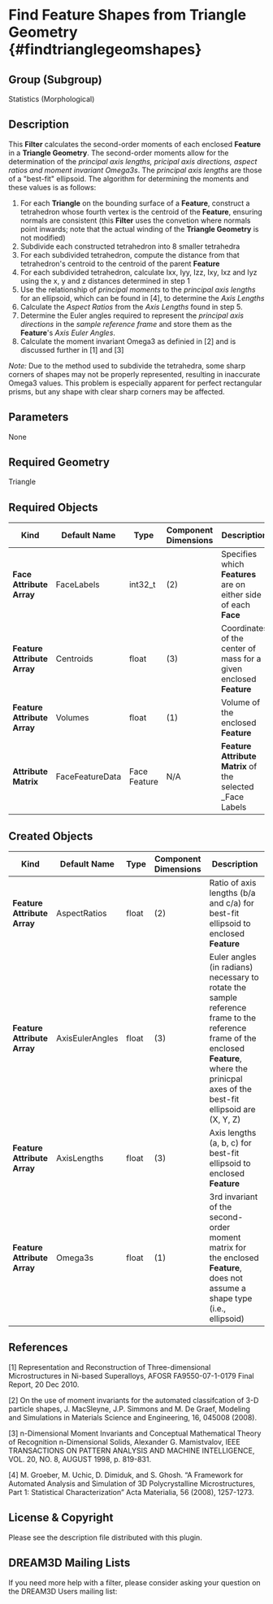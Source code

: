 Find Feature Shapes from Triangle Geometry {#findtrianglegeomshapes}
=============

## Group (Subgroup) ##

Statistics (Morphological)

## Description ##

This **Filter** calculates the second-order moments of each enclosed **Feature** in a **Triangle Geometry**.  The second-order moments allow for the determination of the *principal axis lengths, pricipal axis directions, aspect ratios and moment invariant Omega3s*.  The *principal axis lengths* are those of a "best-fit" ellipsoid.  The algorithm for determining the moments and these values is as follows:

1. For each **Triangle** on the bounding surface of a **Feature**, construct a tetrahedron whose fourth vertex is the centroid of the **Feature**, ensuring normals are consistent (this **Filter** uses the convetion where normals point inwards; note that the actual winding of the **Triangle Geometry** is not modified)
2. Subdivide each constructed tetrahedron into 8 smaller tetrahedra
3. For each subdivided tetrahedron, compute the distance from that tetrahedron's centroid to the centroid of the parent **Feature**
4. For each subdivided tetrahedron, calculate Ixx, Iyy, Izz, Ixy, Ixz and Iyz using the x, y and z distances determined in step 1
5. Use the relationship of *principal moments* to the *principal axis lengths* for an ellipsoid, which can be found in [4], to determine the *Axis Lengths*
6. Calculate the *Aspect Ratios* from the *Axis Lengths* found in step 5.
7. Determine the Euler angles required to represent the *principal axis directions* in the *sample reference frame* and store them as the **Feature**'s *Axis Euler Angles*.
8. Calculate the moment invariant Omega3 as definied in [2] and is discussed further in [1] and [3] 

*Note:* Due to the method used to subdivide the tetrahedra, some sharp corners of shapes may not be properly represented, resulting in inaccurate Omega3 values.  This problem is especially apparent for perfect rectangular prisms, but any shape with clear sharp corners may be affected.  

## Parameters ##

None

## Required Geometry ##

Triangle

## Required Objects ##

| Kind | Default Name | Type | Component Dimensions | Description |
|------|--------------|------|----------------------|-------------|
| **Face Attribute Array** | FaceLabels | int32_t | (2) | Specifies which **Features** are on either side of each **Face** |
| **Feature Attribute Array**  | Centroids | float | (3) | Coordinates of the center of mass for a given enclosed **Feature** |
| **Feature Attribute Array** | Volumes |  float | (1) | Volume of the enclosed **Feature** |
| **Attribute Matrix** | FaceFeatureData | Face Feature | N/A | **Feature Attribute Matrix** of the selected _Face Labels |

## Created Objects ##

| Kind | Default Name | Type | Component Dimensions | Description |
|------|--------------|------|----------------------|-------------|
| **Feature Attribute Array** | AspectRatios | float | (2) | Ratio of axis lengths (b/a and c/a) for best-fit ellipsoid to enclosed **Feature** |
| **Feature Attribute Array** | AxisEulerAngles | float | (3) | Euler angles (in radians) necessary to rotate the sample reference frame to the reference frame of the enclosed **Feature**, where the prinicpal axes of the best-fit ellipsoid are (X, Y, Z) |
| **Feature Attribute Array** | AxisLengths | float | (3) | Axis lengths (a, b, c) for best-fit ellipsoid to enclosed **Feature** |
| **Feature Attribute Array** | Omega3s | float | (1) | 3rd invariant of the second-order moment matrix for the enclosed **Feature**, does not assume a shape type (i.e., ellipsoid) |

## References ## 

[1] Representation and Reconstruction of Three-dimensional Microstructures in Ni-based Superalloys, AFOSR FA9550-07-1-0179 Final Report, 20 Dec 2010.

[2] On the use of moment invariants for the automated classifcation of 3-D particle shapes, J. MacSleyne, J.P. Simmons and M. De Graef, Modeling and Simulations in Materials Science and Engineering, 16, 045008 (2008).

[3] n-Dimensional Moment Invariants and Conceptual Mathematical Theory of Recognition n-Dimensional Solids, Alexander G. Mamistvalov, IEEE TRANSACTIONS ON PATTERN ANALYSIS AND MACHINE INTELLIGENCE, VOL. 20, NO. 8, AUGUST 1998, p. 819-831.

[4] M. Groeber, M. Uchic, D. Dimiduk, and S. Ghosh. “A Framework for Automated Analysis and Simulation of 3D Polycrystalline Microstructures, Part 1: Statistical Characterization” Acta Materialia, 56 (2008), 1257-1273. 

## License & Copyright ##

Please see the description file distributed with this plugin.

## DREAM3D Mailing Lists ##

If you need more help with a filter, please consider asking your question on the DREAM3D Users mailing list:
